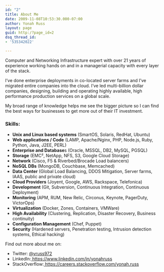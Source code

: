```yaml
---
id: "2"
title: About Me
date: 2009-11-08T10:53:30.000-07:00
author: Yonah Russ
layout: page
guid: http:/?page_id=2
dsq_thread_id:
- '535342022'

---
```

Computer and Networking Infrastructure expert with over 21 years of experience working hands on and in a managerial capacity with every layer of the stack.

I’ve done enterprise deployments in co-located server farms and I’ve migrated entire companies into the cloud. I’ve led multi-billion dollar companies, designing, building and operating highly available, high performance production services on a global scale.

My broad range of knowledge helps me see the bigger picture so I can find the best ways for businesses to get more out of their IT investment.

### Skills:

* **Unix and Linux based systems** (SmartOS, Solaris, RedHat, Ubuntu)
* **Web applications / Code** (LAMP, Apache/Nginx, PHP, Node.js, Ruby, Python, Java, J2EE, PERL)
* **Enterprise and Database**s (Oracle, MSSQL, DB2, MySQL, PGSQL)
* **Storage** (EMC², NetApp, NFS, S3, Google Cloud Storage)
* **Network** (Cisco, F5 & Riverbed/Brocade Load balancers)
* **NoSQL DBs** (MongoDB, Couchbase, Memcached)
* **Data Center** (Global Load Balancing, DDOS Mitigation, Server farms, IAAS, public and private cloud)
* **Cloud Providers** (Joyent, Google, AWS, Rackspace, Telefonica)
* **Development** (Git, Subversion, Continuous Integration, Continuous Deployment)
* **Monitoring** (APM, RUM, New Relic, Circonus, Keynote, PagerDuty, VictorOps)
* **Virtualization** (Docker, Zones, Containers, VMWare)
* **High Availability** (Clustering, Replication, Disaster Recovery, Business continuity)
* **Configuration Management** (Chef, Puppet)
* **Security** (Hardened servers, Penetration testing, Intrusion detection systems, Ethical hacking)

Find out more about me on:

* Twitter: <a href="https://twitter.com/yruss972" target="_blank">@yruss972</a>
* LinkedIn:<a href="https://www.linkedin.com/in/yonahruss" target="_blank"> https://www.linkedin.com/in/yonahruss</a>
* StackOverflow:<a href="https://careers.stackoverflow.com/yonah.russ" target="_blank"> https://careers.stackoverflow.com/yonah.russ</a>